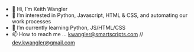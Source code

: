- 👋 Hi, I’m Keith Wangler
- 👀 I’m interested in Python, Javascript, HTML & CSS, and automating our work processes
- 🌱 I’m currently learning Python, JS/HTML/CSS
- 📫 How to reach me ... kwangler@smartscripts.com // dev.kwangler@gmail.com

<!---
sskwangler/sskwangler is a ✨ special ✨ repository because its `README.md` (this file) appears on your GitHub profile.
You can click the Preview link to take a look at your changes.
--->
